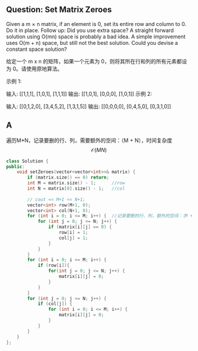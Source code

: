 ## Question: Set Matrix Zeroes 

Given a m × n matrix, if an element is 0, set its entire row and column to 0. Do it in place.
Follow up: Did you use extra space?
A straight forward solution using O(mn) space is probably a bad idea.
A simple improvement uses O(m + n) space, but still not the best solution.
Could you devise a constant space solution? 

给定一个 m x n 的矩阵，如果一个元素为 0，则将其所在行和列的所有元素都设为 0。请使用原地算法。

示例 1:

输入: 
[[1,1,1],
  [1,0,1],
  [1,1,1]]
输出: 
[[1,0,1],
  [0,0,0],
  [1,0,1]]
示例 2:

输入: 
[[0,1,2,0],
  [3,4,5,2],
  [1,3,1,5]]
输出: 
[[0,0,0,0],
  [0,4,5,0],
  [0,3,1,0]]

## A

遍历M*N，记录要删的行、列，需要额外的空间：（M + N），时间复杂度
$$
\mathcal{O}(MN)
$$


```C++
class Solution {
public:
    void setZeroes(vector<vector<int>>& matrix) {
        if (matrix.size() == 0) return;
        int M = matrix.size() - 1;      //row
        int N = matrix[0].size() - 1;   //col
        
        // cout << M+1 << N+1;
        vector<int> row(M+1, 0);
        vector<int> col(N+1, 0);
        for (int i = 0; i <= M; i++) {  //记录要删的行、列，额外的空间：（M + N）
            for (int j = 0; j <= N; j++) {
                if (matrix[i][j] == 0) {
                    row[i] = 1;
                    col[j] = 1;
                }
            }
        }
        for (int i = 0; i <= M; i++) {
            if (row[i]){
                for(int j = 0; j <= N; j++) {
                    matrix[i][j] = 0;
                }
            }
        }
        for (int j = 0; j <= N; j++) {
            if (col[j]) {
                for (int i = 0; i <= M; i++) {
                    matrix[i][j] = 0;
                }
            }
        }
    }
};
```

